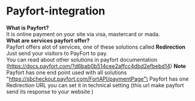 # Payfort-integration
**What is Payfort?**\
It is online payment on your site via visa, mastercard or mada.\
**What are services payfort offer?**\
Payfort offers alot of services, one of these solutions called **Redirection** Just send your visitors to PayFort to pay.\
You can read about other solutions in payfort documentation (https://docs.payfort.com/?d6bab0b514cee2affcc4dbd2efbebd14)
**Note**\
Payfort has one end point used with all solutions "https://sbcheckout.payfort.com/FortAPI/paymentPage"\
Payfort has one Redirection URL you can set it in technical setting (this url make payfort send its response to your website )


